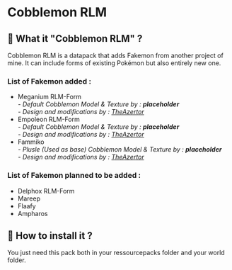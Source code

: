 # Cobblemon RLM

## 🦦 What it "Cobblemon RLM" ?

Cobblemon RLM is a datapack that adds Fakemon from another project of mine. It can include forms of existing Pokémon but also entirely new one.

### List of Fakemon added :
- Meganium RLM-Form
<br>  *- Default Cobblemon Model & Texture by : **placeholder***
<br>  *- Design and modifications by : [TheAzertor](https://github.com/Corentin-cott)*
- Empoleon RLM-Form
<br>  *- Default Cobblemon Model & Texture by : **placeholder***
<br>  *- Design and modifications by : [TheAzertor](https://github.com/Corentin-cott)*
- Fammiko
<br>  *- Plusle (Used as base) Cobblemon Model & Texture by : **placeholder***
<br>  *- Design and modifications by : [TheAzertor](https://github.com/Corentin-cott)*

### List of Fakemon planned to be added :
- Delphox RLM-Form
- Mareep
- Flaafy
- Ampharos

## 🦦 How to install it ?

You just need this pack both in your ressourcepacks folder and your world folder.
